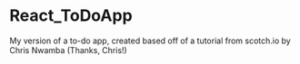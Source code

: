 # React_ToDoApp
My version of a to-do app, created based off of a tutorial from scotch.io by Chris Nwamba (Thanks, Chris!)
